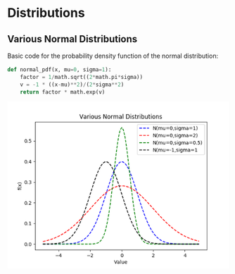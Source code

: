 # Distributions

## Various Normal Distributions

Basic code for the probability density function of the normal distribution:

```python
def normal_pdf(x, mu=0, sigma=1):
    factor = 1/math.sqrt((2*math.pi*sigma))
    v = -1 * ((x-mu)**2)/(2*sigma**2)
    return factor * math.exp(v)
```


![](https://raw.githubusercontent.com/lexruee/practical-datascience/master/tutorials/distributions/normal-dists.png)
